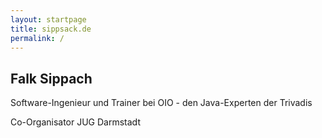 ```yaml
---
layout: startpage
title: sippsack.de
permalink: /
---
```


## Falk Sippach

Software-Ingenieur und Trainer bei OIO - den Java-Experten der Trivadis

Co-Organisator JUG Darmstadt  
